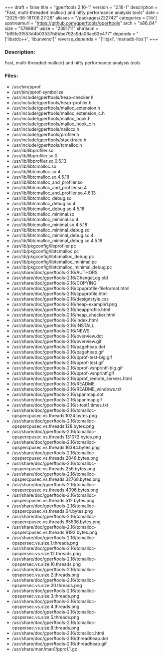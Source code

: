 +++
draft = false
title = "gperftools 2.16-1"
version = "2.16-1"
description = "Fast, multi-threaded malloc() and nifty performance analysis tools"
date = "2025-06-16T06:27:28"
aliases = "/packages/222742"
categories = ['lib']
upstreamurl = "https://github.com/gperftools/gperftools"
arch = "x86_64"
size = "576880"
usize = "2381711"
sha1sum = "b95fe3f553d4b03537b8bbe792c9da06ac63e477"
depends = "['libstdc++', 'libunwind']"
reverse_depends = "['libjxl', 'mariadb-libs']"
+++
### Description: 
Fast, multi-threaded malloc() and nifty performance analysis tools

### Files: 
* /usr/bin/pprof
* /usr/bin/pprof-symbolize
* /usr/include/gperftools/heap-checker.h
* /usr/include/gperftools/heap-profiler.h
* /usr/include/gperftools/malloc_extension.h
* /usr/include/gperftools/malloc_extension_c.h
* /usr/include/gperftools/malloc_hook.h
* /usr/include/gperftools/malloc_hook_c.h
* /usr/include/gperftools/nallocx.h
* /usr/include/gperftools/profiler.h
* /usr/include/gperftools/stacktrace.h
* /usr/include/gperftools/tcmalloc.h
* /usr/lib/libprofiler.so
* /usr/lib/libprofiler.so.0
* /usr/lib/libprofiler.so.0.5.13
* /usr/lib/libtcmalloc.so
* /usr/lib/libtcmalloc.so.4
* /usr/lib/libtcmalloc.so.4.5.18
* /usr/lib/libtcmalloc_and_profiler.so
* /usr/lib/libtcmalloc_and_profiler.so.4
* /usr/lib/libtcmalloc_and_profiler.so.4.6.13
* /usr/lib/libtcmalloc_debug.so
* /usr/lib/libtcmalloc_debug.so.4
* /usr/lib/libtcmalloc_debug.so.4.5.18
* /usr/lib/libtcmalloc_minimal.so
* /usr/lib/libtcmalloc_minimal.so.4
* /usr/lib/libtcmalloc_minimal.so.4.5.18
* /usr/lib/libtcmalloc_minimal_debug.so
* /usr/lib/libtcmalloc_minimal_debug.so.4
* /usr/lib/libtcmalloc_minimal_debug.so.4.5.18
* /usr/lib/pkgconfig/libprofiler.pc
* /usr/lib/pkgconfig/libtcmalloc.pc
* /usr/lib/pkgconfig/libtcmalloc_debug.pc
* /usr/lib/pkgconfig/libtcmalloc_minimal.pc
* /usr/lib/pkgconfig/libtcmalloc_minimal_debug.pc
* /usr/share/doc/gperftools-2.16/AUTHORS
* /usr/share/doc/gperftools-2.16/ChangeLog.old
* /usr/share/doc/gperftools-2.16/COPYING
* /usr/share/doc/gperftools-2.16/cpuprofile-fileformat.html
* /usr/share/doc/gperftools-2.16/cpuprofile.html
* /usr/share/doc/gperftools-2.16/designstyle.css
* /usr/share/doc/gperftools-2.16/heap-example1.png
* /usr/share/doc/gperftools-2.16/heapprofile.html
* /usr/share/doc/gperftools-2.16/heap_checker.html
* /usr/share/doc/gperftools-2.16/index.html
* /usr/share/doc/gperftools-2.16/INSTALL
* /usr/share/doc/gperftools-2.16/NEWS
* /usr/share/doc/gperftools-2.16/overview.dot
* /usr/share/doc/gperftools-2.16/overview.gif
* /usr/share/doc/gperftools-2.16/pageheap.dot
* /usr/share/doc/gperftools-2.16/pageheap.gif
* /usr/share/doc/gperftools-2.16/pprof-test-big.gif
* /usr/share/doc/gperftools-2.16/pprof-test.gif
* /usr/share/doc/gperftools-2.16/pprof-vsnprintf-big.gif
* /usr/share/doc/gperftools-2.16/pprof-vsnprintf.gif
* /usr/share/doc/gperftools-2.16/pprof_remote_servers.html
* /usr/share/doc/gperftools-2.16/README
* /usr/share/doc/gperftools-2.16/README_windows.txt
* /usr/share/doc/gperftools-2.16/spanmap.dot
* /usr/share/doc/gperftools-2.16/spanmap.gif
* /usr/share/doc/gperftools-2.16/t-test1.times.txt
* /usr/share/doc/gperftools-2.16/tcmalloc-opspercpusec.vs.threads.1024.bytes.png
* /usr/share/doc/gperftools-2.16/tcmalloc-opspercpusec.vs.threads.128.bytes.png
* /usr/share/doc/gperftools-2.16/tcmalloc-opspercpusec.vs.threads.131072.bytes.png
* /usr/share/doc/gperftools-2.16/tcmalloc-opspercpusec.vs.threads.16384.bytes.png
* /usr/share/doc/gperftools-2.16/tcmalloc-opspercpusec.vs.threads.2048.bytes.png
* /usr/share/doc/gperftools-2.16/tcmalloc-opspercpusec.vs.threads.256.bytes.png
* /usr/share/doc/gperftools-2.16/tcmalloc-opspercpusec.vs.threads.32768.bytes.png
* /usr/share/doc/gperftools-2.16/tcmalloc-opspercpusec.vs.threads.4096.bytes.png
* /usr/share/doc/gperftools-2.16/tcmalloc-opspercpusec.vs.threads.512.bytes.png
* /usr/share/doc/gperftools-2.16/tcmalloc-opspercpusec.vs.threads.64.bytes.png
* /usr/share/doc/gperftools-2.16/tcmalloc-opspercpusec.vs.threads.65536.bytes.png
* /usr/share/doc/gperftools-2.16/tcmalloc-opspercpusec.vs.threads.8192.bytes.png
* /usr/share/doc/gperftools-2.16/tcmalloc-opspersec.vs.size.1.threads.png
* /usr/share/doc/gperftools-2.16/tcmalloc-opspersec.vs.size.12.threads.png
* /usr/share/doc/gperftools-2.16/tcmalloc-opspersec.vs.size.16.threads.png
* /usr/share/doc/gperftools-2.16/tcmalloc-opspersec.vs.size.2.threads.png
* /usr/share/doc/gperftools-2.16/tcmalloc-opspersec.vs.size.20.threads.png
* /usr/share/doc/gperftools-2.16/tcmalloc-opspersec.vs.size.3.threads.png
* /usr/share/doc/gperftools-2.16/tcmalloc-opspersec.vs.size.4.threads.png
* /usr/share/doc/gperftools-2.16/tcmalloc-opspersec.vs.size.5.threads.png
* /usr/share/doc/gperftools-2.16/tcmalloc-opspersec.vs.size.8.threads.png
* /usr/share/doc/gperftools-2.16/tcmalloc.html
* /usr/share/doc/gperftools-2.16/threadheap.dot
* /usr/share/doc/gperftools-2.16/threadheap.gif
* /usr/share/man/man1/pprof.1.gz
